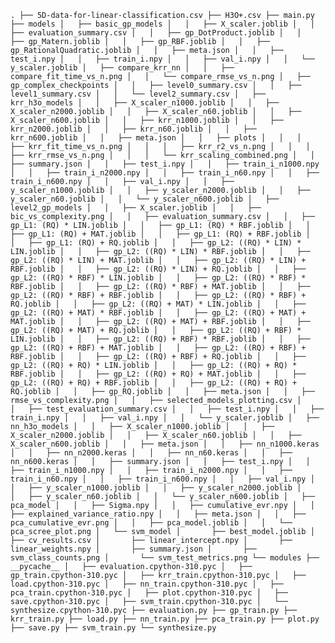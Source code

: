`.
├── 5D-data-for-linear-classification.csv
├── H3O+.csv
├── main.py
├── models
│   ├── basic_gp_models
│   │   ├── X_scaler.joblib
│   │   ├── evaluation_summary.csv
│   │   ├── gp_DotProduct.joblib
│   │   ├── gp_Matern.joblib
│   │   ├── gp_RBF.joblib
│   │   ├── gp_RationalQuadratic.joblib
│   │   ├── meta.json
│   │   ├── test_i.npy
│   │   ├── train_i.npy
│   │   ├── val_i.npy
│   │   └── y_scaler.joblib
│   ├── compare_krr_nn
│   │   ├── compare_fit_time_vs_n.png
│   │   └── compare_rmse_vs_n.png
│   ├── gp_complex_checkpoints
│   │   ├── level0_summary.csv
│   │   ├── level1_summary.csv
│   │   └── level2_summary.csv
│   ├── krr_h3o_models
│   │   ├── X_scaler_n1000.joblib
│   │   ├── X_scaler_n2000.joblib
│   │   ├── X_scaler_n60.joblib
│   │   ├── X_scaler_n600.joblib
│   │   ├── krr_n1000.joblib
│   │   ├── krr_n2000.joblib
│   │   ├── krr_n60.joblib
│   │   ├── krr_n600.joblib
│   │   ├── meta.json
│   │   ├── plots
│   │   │   ├── krr_fit_time_vs_n.png
│   │   │   ├── krr_r2_vs_n.png
│   │   │   ├── krr_rmse_vs_n.png
│   │   │   └── krr_scaling_combined.png
│   │   ├── summary.json
│   │   ├── test_i.npy
│   │   ├── train_i_n1000.npy
│   │   ├── train_i_n2000.npy
│   │   ├── train_i_n60.npy
│   │   ├── train_i_n600.npy
│   │   ├── val_i.npy
│   │   ├── y_scaler_n1000.joblib
│   │   ├── y_scaler_n2000.joblib
│   │   ├── y_scaler_n60.joblib
│   │   └── y_scaler_n600.joblib
│   ├── level2_gp_models
│   │   ├── X_scaler.joblib
│   │   ├── bic_vs_complexity.png
│   │   ├── evaluation_summary.csv
│   │   ├── gp_L1: (RQ) * LIN.joblib
│   │   ├── gp_L1: (RQ) * RBF.joblib
│   │   ├── gp_L1: (RQ) + MAT.joblib
│   │   ├── gp_L1: (RQ) + RBF.joblib
│   │   ├── gp_L1: (RQ) + RQ.joblib
│   │   ├── gp_L2: ((RQ) * LIN) * LIN.joblib
│   │   ├── gp_L2: ((RQ) * LIN) * RBF.joblib
│   │   ├── gp_L2: ((RQ) * LIN) + MAT.joblib
│   │   ├── gp_L2: ((RQ) * LIN) + RBF.joblib
│   │   ├── gp_L2: ((RQ) * LIN) + RQ.joblib
│   │   ├── gp_L2: ((RQ) * RBF) * LIN.joblib
│   │   ├── gp_L2: ((RQ) * RBF) * RBF.joblib
│   │   ├── gp_L2: ((RQ) * RBF) + MAT.joblib
│   │   ├── gp_L2: ((RQ) * RBF) + RBF.joblib
│   │   ├── gp_L2: ((RQ) * RBF) + RQ.joblib
│   │   ├── gp_L2: ((RQ) + MAT) * LIN.joblib
│   │   ├── gp_L2: ((RQ) + MAT) * RBF.joblib
│   │   ├── gp_L2: ((RQ) + MAT) + MAT.joblib
│   │   ├── gp_L2: ((RQ) + MAT) + RBF.joblib
│   │   ├── gp_L2: ((RQ) + MAT) + RQ.joblib
│   │   ├── gp_L2: ((RQ) + RBF) * LIN.joblib
│   │   ├── gp_L2: ((RQ) + RBF) * RBF.joblib
│   │   ├── gp_L2: ((RQ) + RBF) + MAT.joblib
│   │   ├── gp_L2: ((RQ) + RBF) + RBF.joblib
│   │   ├── gp_L2: ((RQ) + RBF) + RQ.joblib
│   │   ├── gp_L2: ((RQ) + RQ) * LIN.joblib
│   │   ├── gp_L2: ((RQ) + RQ) * RBF.joblib
│   │   ├── gp_L2: ((RQ) + RQ) + MAT.joblib
│   │   ├── gp_L2: ((RQ) + RQ) + RBF.joblib
│   │   ├── gp_L2: ((RQ) + RQ) + RQ.joblib
│   │   ├── gp_RQ.joblib
│   │   ├── meta.json
│   │   ├── rmse_vs_complexity.png
│   │   ├── selected_models_plotting.csv
│   │   ├── test_evaluation_summary.csv
│   │   ├── test_i.npy
│   │   ├── train_i.npy
│   │   ├── val_i.npy
│   │   └── y_scaler.joblib
│   ├── nn_h3o_models
│   │   ├── X_scaler_n1000.joblib
│   │   ├── X_scaler_n2000.joblib
│   │   ├── X_scaler_n60.joblib
│   │   ├── X_scaler_n600.joblib
│   │   ├── meta.json
│   │   ├── nn_n1000.keras
│   │   ├── nn_n2000.keras
│   │   ├── nn_n60.keras
│   │   ├── nn_n600.keras
│   │   ├── summary.json
│   │   ├── test_i.npy
│   │   ├── train_i_n1000.npy
│   │   ├── train_i_n2000.npy
│   │   ├── train_i_n60.npy
│   │   ├── train_i_n600.npy
│   │   ├── val_i.npy
│   │   ├── y_scaler_n1000.joblib
│   │   ├── y_scaler_n2000.joblib
│   │   ├── y_scaler_n60.joblib
│   │   └── y_scaler_n600.joblib
│   ├── pca_model
│   │   ├── Sigma.npy
│   │   ├── cumulative_evr.npy
│   │   ├── explained_variance_ratio.npy
│   │   ├── meta.json
│   │   ├── pca_cumulative_evr.png
│   │   ├── pca_model.joblib
│   │   └── pca_scree_plot.png
│   └── svm_model
│       ├── best_model.joblib
│       ├── cv_results.csv
│       ├── linear_intercept.npy
│       ├── linear_weights.npy
│       ├── summary.json
│       ├── svm_class_counts.png
│       └── svm_test_metrics.png
└── modules
    ├── __pycache__
    │   ├── evaluation.cpython-310.pyc
    │   ├── gp_train.cpython-310.pyc
    │   ├── krr_train.cpython-310.pyc
    │   ├── load.cpython-310.pyc
    │   ├── nn_train.cpython-310.pyc
    │   ├── pca_train.cpython-310.pyc
    │   ├── plot.cpython-310.pyc
    │   ├── save.cpython-310.pyc
    │   ├── svm_train.cpython-310.pyc
    │   └── synthesize.cpython-310.pyc
    ├── evaluation.py
    ├── gp_train.py
    ├── krr_train.py
    ├── load.py
    ├── nn_train.py
    ├── pca_train.py
    ├── plot.py
    ├── save.py
    ├── svm_train.py
    └── synthesize.py
`
